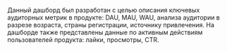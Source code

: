 Данный дашборд был разработан с целью описания ключевых аудиторных метрик в продукте: DAU, MAU, WAU, анализа аудитории в разрезе возраста, страны регистрации, источнику привлечения. На дашборде также представлены данные по активным действиям пользователей продукта: лайки, просмотры, CTR.
